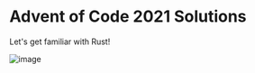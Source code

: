 # Advent of Code 2021 Solutions
Let's get familiar with Rust!

![image](https://user-images.githubusercontent.com/39681900/144733150-baad7acb-c5bc-4f30-a2f8-8129dc259348.png)
